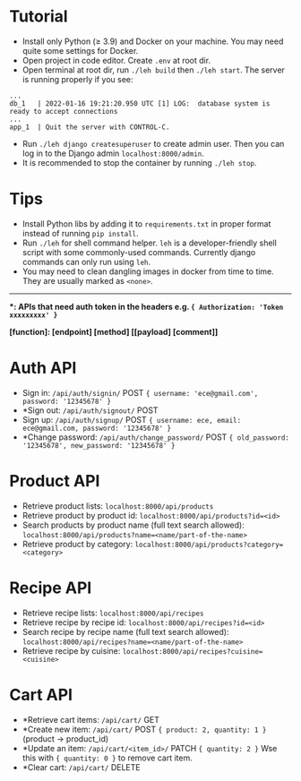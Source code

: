 # Tutorial

- Install only Python (≥ 3.9) and Docker on your machine. You may need quite some settings for Docker.
- Open project in code editor. Create `.env` at root dir.
- Open terminal at root dir, run `./leh build` then `./leh start`. The server is running properly if you see:
```
...
db_1   | 2022-01-16 19:21:20.950 UTC [1] LOG:  database system is ready to accept connections
...
app_1  | Quit the server with CONTROL-C.
```
- Run `./leh django createsuperuser` to create admin user. Then you can log in to the Django admin `localhost:8000/admin`.
- It is recommended to stop the container by running `./leh stop`.

# Tips

- Install Python libs by adding it to `requirements.txt` in proper format instead of running `pip install`.
- Run `./leh` for shell command helper. `leh` is a developer-friendly shell script with some commonly-used commands. Currently django commands can only run using `leh`.
- You may need to clean dangling images in docker from time to time. They are usually marked as `<none>`.

---

__*: APIs that need auth token in the headers e.g. `{ Authorization: 'Token xxxxxxxxx' }`__

__[function]: [endpoint] [method] [[payload] [comment]]__

# Auth API

- Sign in: `/api/auth/signin/` POST `{ username: 'ece@gmail.com', password: '12345678' }`
- *Sign out: `/api/auth/signout/` POST 
- Sign up: `/api/auth/signup/` POST `{ username: ece, email: ece@gmail.com, password: '12345678' }`
- *Change password: `/api/auth/change_password/` POST `{ old_password: '12345678', new_password: '12345678' }`

# Product API

- Retrieve product lists: `localhost:8000/api/products`
- Retrieve product by product id: `localhost:8000/api/products?id=<id>`
- Search products by product name (full text search allowed): `localhost:8000/api/products?name=<name/part-of-the-name>`
- Retrieve product by category: `localhost:8000/api/products?category=<category>`

# Recipe API

- Retrieve recipe lists: `localhost:8000/api/recipes`
- Retrieve recipe by recipe id: `localhost:8000/api/recipes?id=<id>`
- Search recipe by recipe name (full text search allowed): `localhost:8000/api/recipes?name=<name/part-of-the-name>`
- Retrieve recipe by cuisine: `localhost:8000/api/recipes?cuisine=<cuisine>`

# Cart API

- *Retrieve cart items: `/api/cart/` GET
- *Create new item: `/api/cart/` POST `{ product: 2, quantity: 1 }` (product -> product_id)
- *Update an item: `/api/cart/<item_id>/` PATCH `{ quantity: 2 }` Wse this with `{ quantity: 0 }` to remove cart item.
- *Clear cart: `/api/cart/` DELETE